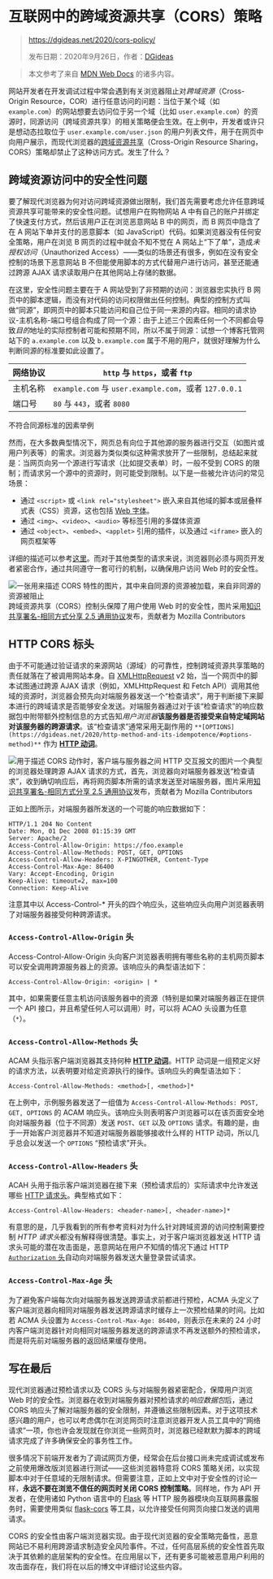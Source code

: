 # 互联网中的跨域资源共享（CORS）策略

> https://dgideas.net/2020/cors-policy/
>
> 发布日期：2020年9月26日，作者：[DGideas](https://dgideas.net/author/dgideas/)

> 本文参考了来自 [MDN Web Docs](https://developer.mozilla.org/en-US/) 的诸多内容。

网站开发者在开发调试过程中常会遇到有关浏览器阻止对*跨域资源*（Cross-Origin Resource，COR）进行任意访问的问题：当位于某个域（如 `example.com`）的网站想要去访问位于另一个域（比如 `user.example.com`）的资源时，同源访问（跨域资源共享）的相关策略便会生效。在上例中，开发者或许只是想动态拉取位于 `user.example.com/user.json` 的用户列表文件，用于在网页中向用户展示，而现代浏览器的[跨域资源共享](https://developer.mozilla.org/en-US/docs/Web/HTTP/CORS)（Cross-Origin Resource Sharing，CORS）策略却禁止了这种访问方式。发生了什么？



## 跨域资源访问中的安全性问题

要了解现代浏览器为何对访问跨域资源做出限制，我们首先需要考虑允许任意跨域资源共享可能带来的安全性问题。试想用户在购物网站 A 中有自己的账户并绑定了快速支付方式，然后该用户正在浏览恶意网站 B 中的网页，而 B 网页中隐含了在 A 网站下单并支付的恶意脚本（如 JavaScript）代码。如果浏览器没有任何安全策略，用户在浏览 B 网页的过程中就会不知不觉在 A 网站上“下了单”，造成*未授权访问*（Unauthorized Access）——类似的场景还有很多，例如在没有安全控制的场景下恶意网站 B 不但能使用脚本的方式代替用户进行访问，甚至还能通过跨源 AJAX 请求读取用户在其他网站上存储的数据。

在这里，安全性问题主要在于 A 网站受到了非预期的访问：浏览器忠实执行 B 网页中的脚本逻辑，而没有对代码的访问权限做出任何控制。典型的控制方式叫做“同源”，即网页中的脚本只能访问和自己位于同一来源的内容。相同的请求协议-主机名称-端口号组合构成了同一个源：由于上述三个因素任何一个不同都会导致*目的*地址的实际控制者可能和预期不同，所以不属于同源：试想一个博客托管网站下的 `a.example.com` 以及 `b.example.com` 属于不用的用户，就很好理解为什么判断同源的标准要如此设置了。

| 网络协议 | `http` 与 `https`，或者 `ftp`                         |
| -------- | ----------------------------------------------------- |
| 主机名称 | `example.com` 与 `user.example.com`，或者 `127.0.0.1` |
| 端口号   | `80` 与 `443`，或者 `8080`                            |

不符合同源标准的因素举例

然而，在大多数典型情况下，网页总有向位于其他源的服务器进行交互（如图片或用户列表等）的需求。浏览器为类似类似这种需求放开了一些限制，总结起来就是：当网页向另一个源进行写请求（比如提交表单）时，一般不受到 CORS 的限制；而请求另一个源中的资源时，则可能受到限制。以下是一些被允许访问的常见场景：

- 通过 `<script>` 或 `<link rel="stylesheet">` 嵌入来自其他域的脚本或层叠样式表（CSS）资源，这也包括 [Web 字体](https://www.w3.org/TR/css-fonts-3/#font-fetching-requirements)。
- 通过 `<img>`、`<video>`、`<audio>` 等标签引用的多媒体资源
- 通过 `<object>`、`<embed>`、`<applet>` 引用的插件，以及通过 `<iframe>` 嵌入的网页框架等

详细的描述可以参考[这里](https://developer.mozilla.org/en-US/docs/Web/Security/Same-origin_policy)。而对于其他类型的请求来说，浏览器则必须与网页开发者紧密合作，通过共同遵守一套可行的机制，以确保用户访问 Web 时的安全性。

![一张用来描述 CORS 特性的图片，其中来自同源的资源被加载，来自非同源的资源被阻止](../../images/cors_1.jpg)跨域资源共享（CORS）控制头保障了用户使用 Web 时的安全性，图片采用[知识共享署名-相同方式分享 2.5 通用协议](https://creativecommons.org/licenses/by-sa/2.5/)发布，贡献者为 Mozilla Contributors

## HTTP CORS 标头

由于不可能通过验证请求的来源网站（源域）的可靠性，控制跨域资源共享策略的责任就落在了被调用网站本身。自 [XMLHttpRequest](https://developer.mozilla.org/en-US/docs/Web/API/XMLHttpRequest) v2 始，当一个网页中的脚本试图通过跨源 AJAX 请求（例如，XMLHttpRequest 和 Fetch API）调用其他域的资源时，浏览器会预先向对端服务器发送一个“检查请求”，用于判断接下来脚本进行的跨域请求是否能够安全发送。对端服务器通过对于该“检查请求”的响应数据包中附带额外控制信息的方式告知*用户浏览器***该服务器是否接受来自特定域网站对该服务器的跨源请求**。该“检查请求”通常采用无副作用的 `**[OPTIONS](https://dgideas.net/2020/http-method-and-its-idempotence/#options-method)**` 作为 [**HTTP 动词**](https://dgideas.net/2020/http-method-and-its-idempotence/)。

![用于描述 CORS 动作时，客户端与服务器之间 HTTP 交互报文的图片](../../images/cors_2.png)一个典型的浏览器处理跨源 AJAX 请求的方式，首先，浏览器向对端服务器发送“检查请求”，收到确切响应后，再将网页脚本所需的请求发送至对端服务器，图片采用[知识共享署名-相同方式分享 2.5 通用协议](https://creativecommons.org/licenses/by-sa/2.5/)发布，贡献者为 Mozilla Contributors

正如上图所示，对端服务器所发送的一个可能的响应数据如下：

```
HTTP/1.1 204 No Content
Date: Mon, 01 Dec 2008 01:15:39 GMT
Server: Apache/2
Access-Control-Allow-Origin: https://foo.example
Access-Control-Allow-Methods: POST, GET, OPTIONS
Access-Control-Allow-Headers: X-PINGOTHER, Content-Type
Access-Control-Max-Age: 86400
Vary: Accept-Encoding, Origin
Keep-Alive: timeout=2, max=100
Connection: Keep-Alive
```

注意其中以 Access-Control-* 开头的四个响应头，这些响应头向用户浏览器表明了对端服务器接受何种跨源请求。

### `Access-Control-Allow-Origin` 头

Access-Control-Allow-Origin 头向客户浏览器表明拥有哪些名称的主机网页脚本可以安全调用跨源服务器上的资源。该响应头的典型语法如下：

```
Access-Control-Allow-Origin: <origin> | *
```

其中，如果需要任意主机访问该服务器中的资源（特别是如果对端服务器正在提供一个 API 接口，并且希望任何人可以调用）时，可以将 ACAO 头设置为任意（`*`）。

### `Access-Control-Allow-Methods` 头

ACAM 头指示客户端浏览器其支持何种 **[HTTP 动词](https://dgideas.net/2020/http-method-and-its-idempotence/)**。HTTP 动词是一组预定义好的请求方法，以表明要对给定资源执行的操作。该响应头的典型语法如下：

```
Access-Control-Allow-Methods: <method>[, <method>]*
```

在上例中，示例服务器发送了一组值为 `Access-Control-Allow-Methods: POST, GET, OPTIONS` 的 ACAM 响应头。该响应头则表明客户浏览器可以在该页面安全地向对端服务器（位于不同源）发送 `POST`、`GET` 以及 `OPTIONS` 请求。有趣的是，由于一开始客户浏览器并不知道对端服务器能够接收什么样的 HTTP 动词，所以几乎总会以发送一个 `OPTIONS` “预检请求”开头。



### `Access-Control-Allow-Headers` 头

ACAH 头用于指示客户端浏览器在接下来（预检请求后的）实际请求中允许发送哪些 [HTTP 请求头](https://developer.mozilla.org/en-US/docs/Web/HTTP/Headers)。典型格式如下：

```
Access-Control-Allow-Headers: <header-name>[, <header-name>]*
```

有意思的是，几乎我看到的所有参考资料对为什么针对跨域资源的访问控制需要控制 *HTTP 请求头*都没有解释得很清楚。事实上，对于客户端浏览器发送 HTTP 请求头可能的潜在攻击面是，恶意网站在用户不知情的情况下通过 HTTP [`Authorization` 头](https://developer.mozilla.org/zh-CN/docs/Web/HTTP/Headers/Authorization)自动向对端服务器发送大量登录尝试请求。

### `Access-Control-Max-Age` 头

为了避免客户端每次向对端服务器发送跨源请求前都进行预检，ACMA 头定义了客户端浏览器向相同对端服务器发送跨源请求时缓存上一次预检结果的时间。比如若 ACMA 头设置为 `Access-Control-Max-Age: 86400`，则表示在未来的 24 小时内客户端浏览器针对向相同对端服务器发送的跨源请求不再发送额外的预检请求，而是将先前对端服务器的返回结果缓存使用。

## 写在最后

现代浏览器通过预检请求以及 CORS 头与对端服务器紧密配合，保障用户浏览 Web 时的安全性。浏览器在收到对端服务器对预检请求的*响应数据包*后，通过 CORS 响应头了解对端服务器的安全限制，并遵循这些限制因素。对于这项技术感兴趣的用户，也可以考虑偶尔在浏览网页时注意浏览器开发人员工具中的“网络请求”一项，你也许会发现就在你浏览一些网页时，浏览器已经默默为脚本的跨域请求完成了许多确保安全的事务性工作。

很多情况下前端开发者为了调试网页方便，经常会在后台接口尚未完成调试或发布之前使用爆改版浏览器进行测试——这些浏览器特意将 CORS 策略关闭，以实现脚本中对于任意域的无限制请求。但需要注意，正如上文中对于安全性的讨论一样，**永远不要在浏览不信任的网页时关闭 CORS 控制策略**。同样地，作为 API 开发者，在使用诸如 Python 语言中的 [Flask](https://flask.palletsprojects.com/) 等 HTTP 服务器模块向互联网暴露服务时，需要使用类似 [flask-cors](https://flask-cors.readthedocs.io/en/latest/) 等工具，以允许接受任何网页向接口发送的调用请求。

CORS 的安全性由客户端浏览器实现。由于现代浏览器的安全策略完备性，恶意网站已不易利用跨源请求制造安全风险事件。不过，任何高层系统的安全性首先取决于其依赖的底层架构的安全性。在应用层以下，还有更多可能被恶意用户利用的攻击面存在，我们将在以后的博文中详细讨论这些内容。
